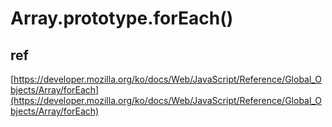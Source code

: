# Array.prototype.forEach()


## ref
[https://developer.mozilla.org/ko/docs/Web/JavaScript/Reference/Global_Objects/Array/forEach](https://developer.mozilla.org/ko/docs/Web/JavaScript/Reference/Global_Objects/Array/forEach)